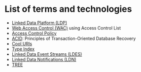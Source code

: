 # List of terms and technologies

* [Linked Data Platform (LDP)](https://www.w3.org/TR/ldp/) 
* [Web Access Control (WAC)](https://solidproject.org/TR/wac) using Access Control List 
* [Access Control Policy](https://solidproject.org/TR/acp)
* [ACID](https://dl.acm.org/doi/pdf/10.1145/289.291): Principles of Transaction-Oriented Database Recovery
* [Cool URIs](https://www.w3.org/Provider/Style/URI)
* [Type Index](https://solid.github.io/type-indexes/)
* [Linked Data Event Streams (LDES)](https://semiceu.github.io/LinkedDataEventStreams/)
* [Linked Data Notifications (LDN)](https://solid.github.io/notifications/ldn-channel-2023)
* [TREE](https://treecg.github.io/specification/)
